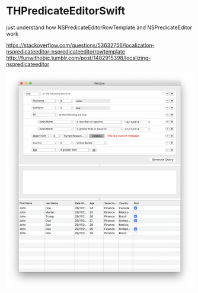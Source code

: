 # THPredicateEditorSwift


just understand how NSPredicateEditorRowTemplate and NSPredicateEditor work

https://stackoverflow.com/questions/53632756/localization-nspredicateeditor-nspredicateeditorrowtemplate
http://funwithobjc.tumblr.com/post/1482915398/localizing-nspredicateeditor



![alt tag](https://github.com/thierryH91200/THPredicateEditorSwift/blob/master/Capture.png)


